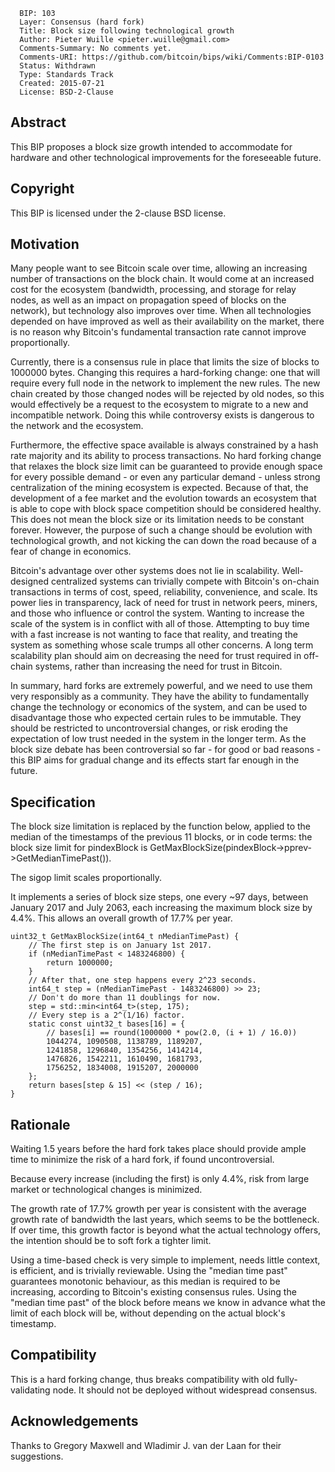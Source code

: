       BIP: 103
      Layer: Consensus (hard fork)
      Title: Block size following technological growth
      Author: Pieter Wuille <pieter.wuille@gmail.com>
      Comments-Summary: No comments yet.
      Comments-URI: https://github.com/bitcoin/bips/wiki/Comments:BIP-0103
      Status: Withdrawn
      Type: Standards Track
      Created: 2015-07-21
      License: BSD-2-Clause

## Abstract

This BIP proposes a block size growth intended to accommodate for
hardware and other technological improvements for the foreseeable
future.

## Copyright

This BIP is licensed under the 2-clause BSD license.

## Motivation

Many people want to see Bitcoin scale over time, allowing an increasing
number of transactions on the block chain. It would come at an increased
cost for the ecosystem (bandwidth, processing, and storage for relay
nodes, as well as an impact on propagation speed of blocks on the
network), but technology also improves over time. When all technologies
depended on have improved as well as their availability on the market,
there is no reason why Bitcoin\'s fundamental transaction rate cannot
improve proportionally.

Currently, there is a consensus rule in place that limits the size of
blocks to 1000000 bytes. Changing this requires a hard-forking change:
one that will require every full node in the network to implement the
new rules. The new chain created by those changed nodes will be rejected
by old nodes, so this would effectively be a request to the ecosystem to
migrate to a new and incompatible network. Doing this while controversy
exists is dangerous to the network and the ecosystem.

Furthermore, the effective space available is always constrained by a
hash rate majority and its ability to process transactions. No hard
forking change that relaxes the block size limit can be guaranteed to
provide enough space for every possible demand - or even any particular
demand - unless strong centralization of the mining ecosystem is
expected. Because of that, the development of a fee market and the
evolution towards an ecosystem that is able to cope with block space
competition should be considered healthy. This does not mean the block
size or its limitation needs to be constant forever. However, the
purpose of such a change should be evolution with technological growth,
and not kicking the can down the road because of a fear of change in
economics.

Bitcoin\'s advantage over other systems does not lie in scalability.
Well-designed centralized systems can trivially compete with Bitcoin\'s
on-chain transactions in terms of cost, speed, reliability, convenience,
and scale. Its power lies in transparency, lack of need for trust in
network peers, miners, and those who influence or control the system.
Wanting to increase the scale of the system is in conflict with all of
those. Attempting to buy time with a fast increase is not wanting to
face that reality, and treating the system as something whose scale
trumps all other concerns. A long term scalability plan should aim on
decreasing the need for trust required in off-chain systems, rather than
increasing the need for trust in Bitcoin.

In summary, hard forks are extremely powerful, and we need to use them
very responsibly as a community. They have the ability to fundamentally
change the technology or economics of the system, and can be used to
disadvantage those who expected certain rules to be immutable. They
should be restricted to uncontroversial changes, or risk eroding the
expectation of low trust needed in the system in the longer term. As the
block size debate has been controversial so far - for good or bad
reasons - this BIP aims for gradual change and its effects start far
enough in the future.

## Specification

The block size limitation is replaced by the function below, applied to
the median of the timestamps of the previous 11 blocks, or in code
terms: the block size limit for pindexBlock is
GetMaxBlockSize(pindexBlock-\>pprev-\>GetMedianTimePast()).

The sigop limit scales proportionally.

It implements a series of block size steps, one every \~97 days, between
January 2017 and July 2063, each increasing the maximum block size by
4.4%. This allows an overall growth of 17.7% per year.

    uint32_t GetMaxBlockSize(int64_t nMedianTimePast) {
        // The first step is on January 1st 2017.
        if (nMedianTimePast < 1483246800) {
            return 1000000;
        }
        // After that, one step happens every 2^23 seconds.
        int64_t step = (nMedianTimePast - 1483246800) >> 23;
        // Don't do more than 11 doublings for now.
        step = std::min<int64_t>(step, 175);
        // Every step is a 2^(1/16) factor.
        static const uint32_t bases[16] = {
            // bases[i] == round(1000000 * pow(2.0, (i + 1) / 16.0))
            1044274, 1090508, 1138789, 1189207,
            1241858, 1296840, 1354256, 1414214,
            1476826, 1542211, 1610490, 1681793,
            1756252, 1834008, 1915207, 2000000
        };
        return bases[step & 15] << (step / 16);
    }

## Rationale

Waiting 1.5 years before the hard fork takes place should provide ample
time to minimize the risk of a hard fork, if found uncontroversial.

Because every increase (including the first) is only 4.4%, risk from
large market or technological changes is minimized.

The growth rate of 17.7% growth per year is consistent with the average
growth rate of bandwidth the last years, which seems to be the
bottleneck. If over time, this growth factor is beyond what the actual
technology offers, the intention should be to soft fork a tighter limit.

Using a time-based check is very simple to implement, needs little
context, is efficient, and is trivially reviewable. Using the \"median
time past\" guarantees monotonic behaviour, as this median is required
to be increasing, according to Bitcoin\'s existing consensus rules.
Using the \"median time past\" of the block before means we know in
advance what the limit of each block will be, without depending on the
actual block\'s timestamp.

## Compatibility

This is a hard forking change, thus breaks compatibility with old
fully-validating node. It should not be deployed without widespread
consensus.

## Acknowledgements

Thanks to Gregory Maxwell and Wladimir J. van der Laan for their
suggestions.
